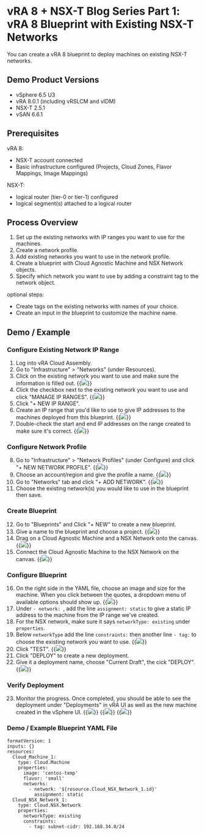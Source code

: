 # vRA 8 + NSX-T Blog Series Part 1: vRA 8 Blueprint with Existing NSX-T Networks



You can create a vRA 8 blueprint to deploy machines on existing NSX-T networks. 

## Demo Product Versions  
* vSphere 6.5 U3
* vRA 8.0.1 (including vRSLCM and vIDM)
* NSX-T 2.5.1
* vSAN 6.6.1

## Prerequisites
vRA 8:
* NSX-T account connected
* Basic infrastructure configured (Projects, Cloud Zones, Flavor Mappings, Image Mappings)

NSX-T:
* logical router (tier-0 or tier-1) configured
* logical segment(s) attached to a logical router


## Process Overview
1. Set up the existing networks with IP ranges you want to use for the machines.
2. Create a network profile.
3. Add existing networks you want to use in the network profile.
4. Create a blueprint with Cloud Agnostic Machine and NSX Network objects.  
5. Specify which network you want to use by adding a constraint tag to the network object. 

optional steps:
* Create tags on the existing networks with names of your choice.
* Create an input in the blueprint to customize the machine name.


## Demo / Example

### Configure Existing Network IP Range
1. Log into vRA Cloud Assembly.
2. Go to "Infrastructure" > "Networks" (under Resources).
3. Click on the existing network you want to use and make sure the information is filled out. 
{{<image src="step3.png" linked="true">}}
4. Click the checkbox next to the existing network you want to use and click "MANAGE IP RANGES".
{{<image src="step4.png" linked="true">}}
5. Click "+ NEW IP RANGE".
6. Create an IP range that you'd like to use to give IP addresses to the machines deployed from this blueprint.
{{<image src="step6.png" linked="true">}}
7. Double-check the start and end IP addresses on the range created to make sure it's correct.
{{<image src="step7.png" linked="true">}}

### Configure Network Profile
8. Go to "Infrastructure" > "Network Profiles" (under Configure) and click "+ NEW NETWORK PROFILE".
{{<image src="step8.png" linked="true">}}
9. Choose an account/region and give the profile a name.
{{<image src="step9.png" linked="true">}}
10. Go to "Networks" tab and click "+ ADD NETWORK".
{{<image src="step10.png" linked="true">}}
11. Choose the existing network(s) you would like to use in the blueprint then save.

### Create Blueprint
12. Go to "Blueprints" and Click "+ NEW" to create a new blueprint.
13. Give a name to the blueprint and choose a project.
{{<image src="step13.png" linked="true">}}
14. Drag on a Cloud Agnostic Machine and a NSX Network onto the canvas. 
{{<image src="step14.png" linked="true">}}
15. Connect the Cloud Agnostic Machine to the NSX Network on the canvas. 
{{<image src="step15.png" linked="true">}}

### Configure Blueprint
16. On the right side in the YAML file, choose an image and size for the machine. When you click between the quotes, a dropdown menu of available options should show up.
{{<image src="step16.png" linked="true">}}
17. Under `- network: `, add the line `assignment: static` to give a static IP address to the machine from the IP range we've created.
18. For the NSX network, make sure it says `networkType: existing` under `properties`.
19. Below `networkType` add the line `constraints:` then another line `- tag:` to choose the existing network you want to use.
{{<image src="step19.png" linked="true">}}
20. Click "TEST".
{{<image src="step20.png" linked="true">}}
21. Click "DEPLOY" to create a new deployment.
22. Give it a deployment name, choose "Current Draft", the cick "DEPLOY".
{{<image src="step22.png" linked="true">}}

### Verify Deployment
23. Monitor the progress. Once completed, you should be able to see the deployment under "Deployments" in vRA UI as well as the new machine created in the vSphere UI.
{{<image src="step23.png" linked="true">}}
{{<image src="step23-1.png" linked="true">}}
{{<image src="step23-2.png" linked="true">}}

### Demo / Example Blueprint YAML File
```
formatVersion: 1
inputs: {}
resources:
  Cloud_Machine_1:
    type: Cloud.Machine
    properties:
      image: 'centos-temp'
      flavor: 'small'
      networks:
        - network: '${resource.Cloud_NSX_Network_1.id}'
          assignment: static
  Cloud_NSX_Network_1:
    type: Cloud.NSX.Network
    properties:
      networkType: existing
      constraints: 
        - tag: subnet-cidr: 192.168.34.0/24
```
